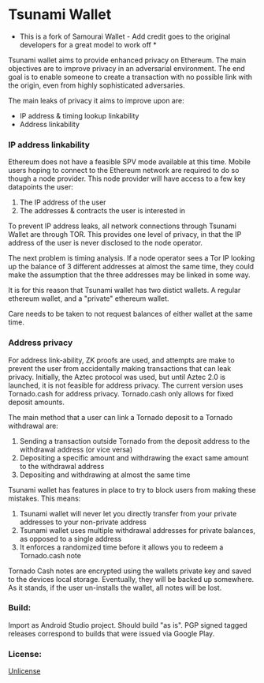 # Tsunami Wallet

* This is a fork of Samourai Wallet - Add credit goes to the original developers for a great model to work off *

Tsunami wallet aims to provide enhanced privacy on Ethereum. The main objectives are to improve privacy in an adversarial environment.
The end goal is to enable someone to create a transaction with no possible link with the origin, even from highly sophisticated adversaries.

The main leaks of privacy it aims to improve upon are:
- IP address & timing lookup linkability
- Address linkability


### IP address linkability

Ethereum does not have a feasible SPV mode available at this time. Mobile users hoping to connect to the Ethereum network are required to do so though a node provider.
This node provider will have access to a few key datapoints the user:
1. The IP address of the user
2. The addresses & contracts the user is interested in

To prevent IP address leaks, all network connections through Tsunami Wallet are through TOR. This provides one level of privacy, in that the IP address of the user is never disclosed to the node operator.

The next problem is timing analysis. If a node operator sees a Tor IP looking up the balance of 3 different addresses at almost the same time, they could make the assumption that the three addresses may be linked in some way.

It is for this reason that Tsunami wallet has two distict wallets. A regular ethereum wallet, and a "private" ethereum wallet.

Care needs to be taken to not request balances of either wallet at the same time.

### Address privacy
For address link-ability, ZK proofs are used, and attempts are make to prevent the user from accidentally making transactions that can leak privacy.
Initially, the Aztec protocol was used, but until Aztec 2.0 is launched, it is not feasible for address privacy.
The current version uses Tornado.cash for address privacy. Tornado.cash only allows for fixed deposit amounts.

The main method that a user can link a Tornado deposit to a Tornado withdrawal are:
1. Sending a transaction outside Tornado from the deposit address to the withdrawal address (or vice versa)
2. Depositing a specific amount and withdrawing the exact same amount to the withdrawal address
3. Depositing and withdrawing at almost the same time

Tsunami wallet has features in place to try to block users from making these mistakes. This means:
1. Tsunami wallet will never let you directly transfer from your private addresses to your non-private address
2. Tsunami wallet uses multiple withdrawal addresses for private balances, as opposed to a single address
3. It enforces a randomized time before it allows you to redeem a Tornado.cash note

Tornado Cash notes are encrypted using the wallets private key and saved to the devices local storage.
Eventually, they will be backed up somewhere. As it stands, if the user un-installs the wallet, all notes will be lost.

### Build:

Import as Android Studio project. Should build "as is". PGP signed tagged releases correspond to builds that were issued via Google Play.


### License:

[Unlicense](https://github.com/Samourai-Wallet/samourai-wallet-android/blob/master/LICENSE)

